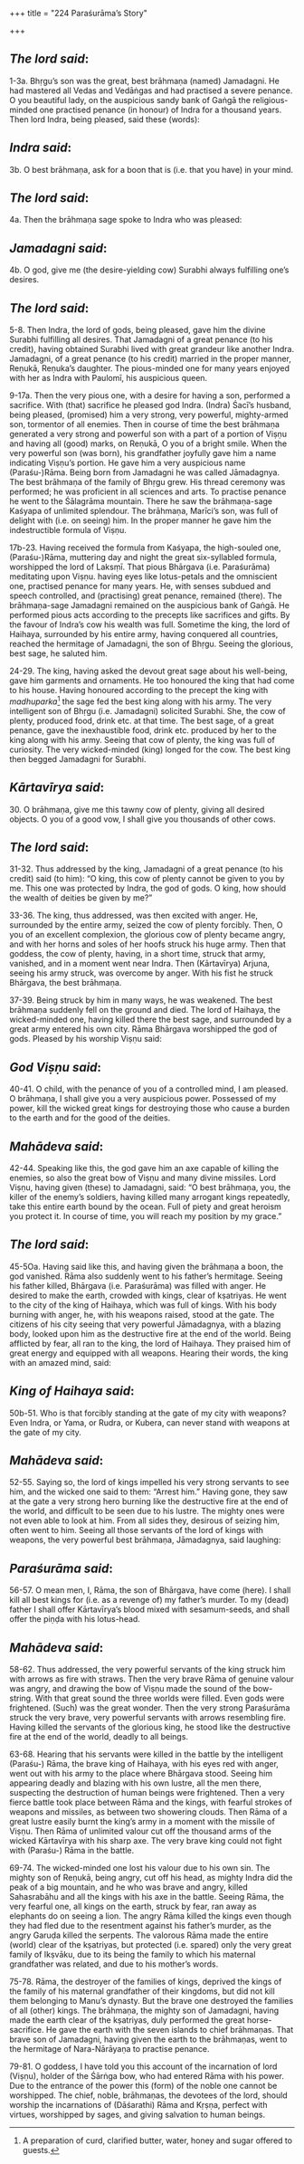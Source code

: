 +++
title = "224 Paraśurāma’s Story"

+++
 

## *The lord said*:

1-3a. Bhṛgu’s son was the great, best brāhmaṇa (named) Jamadagni. He had mastered all Vedas and Vedāṅgas and had practised a severe penance. O you beautiful lady, on the auspicious sandy bank of Gaṅgā the religious-minded one practised penance (in honour) of Indra for a thousand years. Then lord Indra, being pleased, said these (words):

## *Indra said*:

3b. O best brāhmaṇa, ask for a boon that is (i.e. that you have) in your mind.

## *The lord said*:

4a. Then the brāhmaṇa sage spoke to Indra who was pleased:

## *Jamadagni said*:

4b. O god, give me (the desire-yielding cow) Surabhi always fulfilling one’s desires.

## *The lord said*:

5-8. Then Indra, the lord of gods, being pleased, gave him the divine Surabhi fulfilling all desires. That Jamadagni of a great penance (to his credit), having obtained Surabhi lived with great grandeur like another Indra. Jamadagni, of a great penance (to his credit) married in the proper manner, Reṇukā, Reṇuka’s daughter. The pious-minded one for many years enjoyed with her as Indra with Paulomī, his auspicious queen.

9-17a. Then the very pious one, with a desire for having a son, performed a sacrifice. With (that) sacrifice he pleased god Indra. (Indra) Śacī’s husband, being pleased, (promised) him a very strong, very powerful, mighty-armed son, tormentor of all enemies. Then in course of time the best brāhmaṇa generated a very strong and powerful son with a part of a portion of Viṣṇu and having all (good) marks, on Reṇukā, O you of a bright smile. When the very powerful son (was born), his grandfather joyfully gave him a name indicating Viṣṇu’s portion. He gave him a very auspicious name (Paraśu-)Rāma. Being born from Jamadagni he was called Jāmadagnya. The best brāhmaṇa of the family of Bhṛgu grew. His thread ceremony was performed; he was proficient in all sciences and arts. To practise penance he went to the Śālagrāma mountain. There he saw the brāhmaṇa-sage Kaśyapa of unlimited splendour. The brāhmaṇa, Marīci’s son, was full of delight with (i.e. on seeing) him. In the proper manner he gave him the indestructible formula of Viṣṇu.

17b-23. Having received the formula from Kaśyapa, the high-souled one, (Paraśu-)Rāma, muttering day and night the great six-syllabled formula, worshipped the lord of Laksṃī. That pious Bhārgava (i.e. Paraśurāma) meditating upon Viṣṇu. having eyes like lotus-petals and the omniscient one, practised penance for many years. He, with senses subdued and speech controlled, and (practising) great penance, remained (there). The brāhmaṇa-sage Jamadagni remained on the auspicious bank of Gaṅgā. He performed pious acts according to the precepts like sacrifices and gifts. By the favour of Indra’s cow his wealth was full. Sometime the king, the lord of Haihaya, surrounded by his entire army, having conquered all countries, reached the hermitage of Jamadagni, the son of Bhṛgu. Seeing the glorious, best sage, he saluted him.

24-29. The king, having asked the devout great sage about his well-being, gave him garments and ornaments. He too honoured the king that had come to his house. Having honoured according to the precept the king with *madhuparka*[^1] the sage fed the best king along with his army. The very intelligent son of Bhṛgu (i.e. Jamadagni) solicited Surabhi. She, the cow of plenty, produced food, drink etc. at that time. The best sage, of a great penance, gave the inexhaustible food, drink etc. produced by her to the king along with his army. Seeing that cow of plenty, the king was full of curiosity. The very wicked-minded (king) longed for the cow. The best king then begged Jamadagni for Surabhi.

[^1]:  A preparation of curd, clarified butter, water, honey and sugar offered to guests.

## *Kārtavīrya said*:

30\. O brāhmaṇa, give me this tawny cow of plenty, giving all desired objects. O you of a good vow, I shall give you thousands of other cows.

## *The lord said*:

31-32. Thus addressed by the king, Jamadagni of a great penance (to his credit) said (to him): “O king, this cow of plenty cannot be given to you by me. This one was protected by Indra, the god of gods. O king, how should the wealth of deities be given by me?”

33-36. The king, thus addressed, was then excited with anger. He, surrounded by the entire army, seized the cow of plenty forcibly. Then, O you of an excellent complexion, the glorious cow of plenty became angry, and with her horns and soles of her hoofs struck his huge army. Then that goddess, the cow of plenty, having, in a short time, struck that army, vanished, and in a moment went near Indra. Then (Kārtavīrya) Arjuna, seeing his army struck, was overcome by anger. With his fist he struck Bhārgava, the best brāhmaṇa.

37-39. Being struck by him in many ways, he was weakened. The best brāhmaṇa suddenly fell on the ground and died. The lord of Haihaya, the wicked-minded one, having killed there the best sage, and surrounded by a great army entered his own city. Rāma Bhārgava worshipped the god of gods. Pleased by his worship Viṣṇu said:

## *God* *Viṣṇu said*:

40-41. O child, with the penance of you of a controlled mind, I am pleased. O brāhmaṇa, I shall give you a very auspicious power. Possessed of my power, kill the wicked great kings for destroying those who cause a burden to the earth and for the good of the deities.

## *Mahādeva said*:

42-44. Speaking like this, the god gave him an axe capable of killing the enemies, so also the great bow of Viṣṇu and many divine missiles. Lord Viṣṇu, having given (these) to Jamadagni, said: “O best brāhmaṇa, you, the killer of the enemy’s soldiers, having killed many arrogant kings repeatedly, take this entire earth bound by the ocean. Full of piety and great heroism you protect it. In course of time, you will reach my position by my grace.”

## *The lord said*:

45-5Oa. Having said like this, and having given the brāhmaṇa a boon, the god vanished. Rāma also suddenly went to his father’s hermitage. Seeing his father killed, Bhārgava (i.e. Paraśurāma) was filled with anger. He desired to make the earth, crowded with kings, clear of kṣatriyas. He went to the city of the king of Haihaya, which was full of kings. With his body burning with anger, he, with his weapons raised, stood at the gate. The citizens of his city seeing that very powerful Jāmadagnya, with a blazing body, looked upon him as the destructive fire at the end of the world. Being afflicted by fear, all ran to the king, the lord of Haihaya. They praised him of great energy and equipped with all weapons. Hearing their words, the king with an amazed mind, said:

## *King of Haihaya said*:

50b-51. Who is that forcibly standing at the gate of my city with weapons? Even Indra, or Yama, or Rudra, or Kubera, can never stand with weapons at the gate of my city.

## *Mahādeva said*:

52-55. Saying so, the lord of kings impelled his very strong servants to see him, and the wicked one said to them: “Arrest him.” Having gone, they saw at the gate a very strong hero burning like the destructive fire at the end of the world, and difficult to be seen due to his lustre. The mighty ones were not even able to look at him. From all sides they, desirous of seizing him, often went to him. Seeing all those servants of the lord of kings with weapons, the very powerful best brāhmaṇa, Jāmadagnya, said laughing:

## *Paraśurāma said*:

56-57. O mean men, I, Rāma, the son of Bhārgava, have come (here). I shall kill all best kings for (i.e. as a revenge of) my father’s murder. To my (dead) father I shall offer Kārtavīrya’s blood mixed with sesamum-seeds, and shall offer the piṇḍa with his lotus-head.

## *Mahādeva said*:

58-62. Thus addressed, the very powerful servants of the king struck him with arrows as fire with straws. Then the very brave Rāma of genuine valour was angry, and drawing the bow of Viṣṇu made the sound of the bow-string. With that great sound the three worlds were filled. Even gods were frightened. (Such) was the great wonder. Then the very strong Paraśurāma struck the very brave, very powerful servants with arrows resembling fire. Having killed the servants of the glorious king, he stood like the destructive fire at the end of the world, deadly to all beings.

63-68. Hearing that his servants were killed in the battle by the intelligent (Paraśu-) Rāma, the brave king of Haihaya, with his eyes red with anger, went out with his army to the place where Bhārgava stood. Seeing him appearing deadly and blazing with his own lustre, all the men there, suspecting the destruction of human beings were frightened. Then a very fierce battle took place between Rāma and the kings, with fearful strokes of weapons and missiles, as between two showering clouds. Then Rāma of a great lustre easily burnt the king’s army in a moment with the missile of Viṣṇu. Then Rāma of unlimited valour cut off the thousand arms of the wicked Kārtavīrya with his sharp axe. The very brave king could not fight with (Paraśu-) Rāma in the battle.

69-74. The wicked-minded one lost his valour due to his own sin. The mighty son of Reṇukā, being angry, cut off his head, as mighty Indra did the peak of a big mountain, and he who was brave and angry, killed Sahasrabāhu and all the kings with his axe in the battle. Seeing Rāma, the very fearful one, all kings on the earth, struck by fear, ran away as elephants do on seeing a lion. The angry Rāma killed the kings even though they had fled due to the resentment against his father’s murder, as the angry Garuḍa killed the serpents. The valorous Rāma made the entire (world) clear of the kṣatriyas, but protected (i.e. spared) only the very great family of Ikṣvāku, due to its being the family to which his maternal grandfather was related, and due to his mother’s words.

75-78. Rāma, the destroyer of the families of kings, deprived the kings of the family of his maternal grandfather of their kingdoms, but did not kill them belonging to Manu’s dynasty. But the brave one destroyed the families of all (other) kings. The brāhmaṇa, the mighty son of Jamadagni, having made the earth clear of the kṣatriyas, duly performed the great horse-sacrifice. He gave the earth with the seven islands to chief brāhmaṇas. That brave son of Jamadagni, having given the earth to the brāhmaṇas, went to the hermitage of Nara-Nārāyaṇa to practise penance.

79-81. O goddess, I have told you this account of the incarnation of lord (Viṣṇu), holder of the Śārṅga bow, who had entered Rāma with his power. Due to the entrance of the power this (form) of the noble one cannot be worshipped. The chief, noble, brāhmaṇas, the devotees of the lord, should worship the incarnations of (Dāśarathi) Rāma and Kṛṣṇa, perfect with virtues, worshipped by sages, and giving salvation to human beings.



